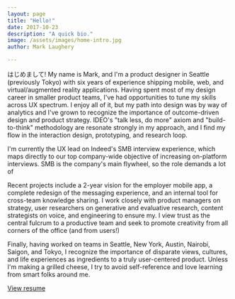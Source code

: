 ```yaml
---
layout: page
title: "Hello!"
date: 2017-10-23
description: "A quick bio."
image: /assets/images/home-intro.jpg
author: Mark Laughery

---
```



はじめまして! My name is Mark, and I'm a product designer in Seattle (previously Tokyo) with six years of experience shipping mobile, web, and virtual/augmented reality applications. Having spent most of my design career in smaller product teams, I've had opportunities to tune my skills across UX spectrum. I enjoy all of it, but my path into design was by way of analytics and I've grown to recognize the importance of outcome-driven design and product strategy. IDEO's "talk less, do more" axiom and "build-to-think" methodology are resonate strongly in my approach, and I find my flow in the interaction design, prototyping, and research loop.

I'm currently the UX lead on Indeed's SMB interview experience, which maps directly to our top company-wide objective of increasing on-platform interviews. SMB is the company's main flywheel, so the role demands a lot of 

Recent projects include a 2-year vision for the employer mobile app, a complete redesign of the messaging experience, and an internal tool for cross-team knowledge sharing. I work closely with product managers on strategy, user researchers on generative and evaluative research, content strategists on voice, and engineering to ensure my. I view trust as the central fulcrum to a productive team and seek to promote creativity from all corners of the office (and from users!)

Finally, having worked on teams in Seattle, New York, Austin, Nairobi, Saigon, and Tokyo, I recognize the importance of disparate views, cultures, and life experiences as ingredients to a truly user-centered product. Unless I'm making a grilled cheese, I try to avoid self-reference and love learning from smart folks around me.

[View resume](https://www.dropbox.com/s/tpe1a1ykalymwhl/2019-resume.pdf?dl=0)
